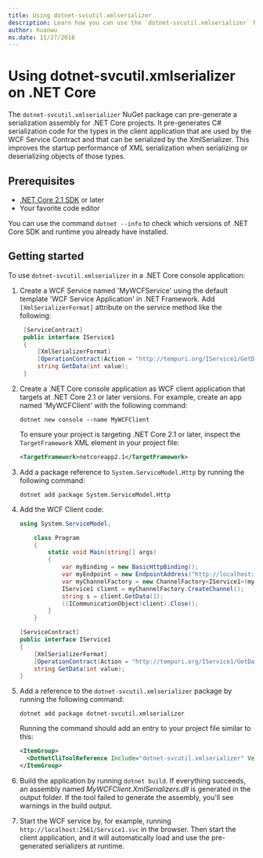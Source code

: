 ```yaml
---
title: Using dotnet-svcutil.xmlserializer
description: Learn how you can use the `dotnet-svcutil.xmlserializer` NuGet package to pre-generate a serialization assembly for .NET Core projects.
author: huanwu
ms.date: 11/27/2018
---
```

# Using dotnet-svcutil.xmlserializer on .NET Core

The `dotnet-svcutil.xmlserializer` NuGet package can pre-generate a serialization assembly for .NET Core projects. It pre-generates C# serialization code for the types in the client application that are used by the WCF Service Contract and that can be serialized by the XmlSerializer. This improves the startup performance of XML serialization when serializing or deserializing objects of those types.

## Prerequisites

* [.NET Core 2.1 SDK](https://dotnet.microsoft.com/download) or later
* Your favorite code editor

You can use the command `dotnet --info` to check which versions of .NET Core SDK and runtime you already have installed.

## Getting started

To use `dotnet-svcutil.xmlserializer` in a .NET Core console application:

1. Create a WCF Service named 'MyWCFService' using the default template 'WCF Service Application' in .NET Framework. Add `[XmlSerializerFormat]` attribute on the service method like the following:

   ```csharp
    [ServiceContract]
    public interface IService1
    {
        [XmlSerializerFormat]
        [OperationContract(Action = "http://tempuri.org/IService1/GetData", ReplyAction = "http://tempuri.org/IService1/GetDataResponse")]
        string GetData(int value);
    }
    ```

2. Create a .NET Core console application as WCF client application that targets at .NET Core 2.1 or later versions. For example, create an app named 'MyWCFClient' with the following command:

    ```dotnetcli
    dotnet new console --name MyWCFClient
    ```

    To ensure your project is targeting .NET Core 2.1 or later, inspect the `TargetFramework` XML element in your project file:

    ```xml
    <TargetFramework>netcoreapp2.1</TargetFramework>
    ```

3. Add a package reference to `System.ServiceModel.Http` by running the following command:

    ```dotnetcli
    dotnet add package System.ServiceModel.Http
    ```

4. Add the WCF Client code:

    ```csharp
    using System.ServiceModel;

        class Program
        {
            static void Main(string[] args)
            {
                var myBinding = new BasicHttpBinding();
                var myEndpoint = new EndpointAddress("http://localhost:2561/Service1.svc"); //Fill your service url here
                var myChannelFactory = new ChannelFactory<IService1>(myBinding, myEndpoint);
                IService1 client = myChannelFactory.CreateChannel();
                string s = client.GetData(1);
                ((ICommunicationObject)client).Close();
            }
        }

    [ServiceContract]
    public interface IService1
    {
        [XmlSerializerFormat]
        [OperationContract(Action = "http://tempuri.org/IService1/GetData", ReplyAction = "http://tempuri.org/IService1/GetDataResponse")]
        string GetData(int value);
    }
    ```

5. Add a reference to the `dotnet-svcutil.xmlserializer` package by running the following command:
  
    ```dotnetcli
    dotnet add package dotnet-svcutil.xmlserializer
    ```

    Running the command should add an entry to your project file similar to this:
  
    ```xml
    <ItemGroup>
      <DotNetCliToolReference Include="dotnet-svcutil.xmlserializer" Version="1.0.0" />
    </ItemGroup>
    ```

6. Build the application by running `dotnet build`. If everything succeeds, an assembly named *MyWCFClient.XmlSerializers.dll* is generated in the output folder. If the tool failed to generate the assembly, you'll see warnings in the build output.

7. Start the WCF service by, for example, running `http://localhost:2561/Service1.svc` in the browser. Then start the client application, and it will automatically load and use the pre-generated serializers at runtime.
